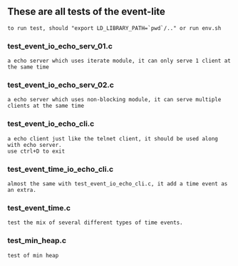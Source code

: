 
## These are all tests of the event-lite
    to run test, should "export LD_LIBRARY_PATH=`pwd`/.." or run env.sh


### test_event_io_echo_serv_01.c
	a echo server which uses iterate module, it can only serve 1 client at the same time

### test_event_io_echo_serv_02.c
	a echo server which uses non-blocking module, it can serve multiple clients at the same time

### test_event_io_echo_cli.c
	a echo client just like the telnet client, it should be used along with echo server.
	use ctrl+D to exit

### test_event_time_io_echo_cli.c
	almost the same with test_event_io_echo_cli.c, it add a time event as an extra.

### test_event_time.c
	test the mix of several different types of time events.

### test_min_heap.c
	test of min heap
